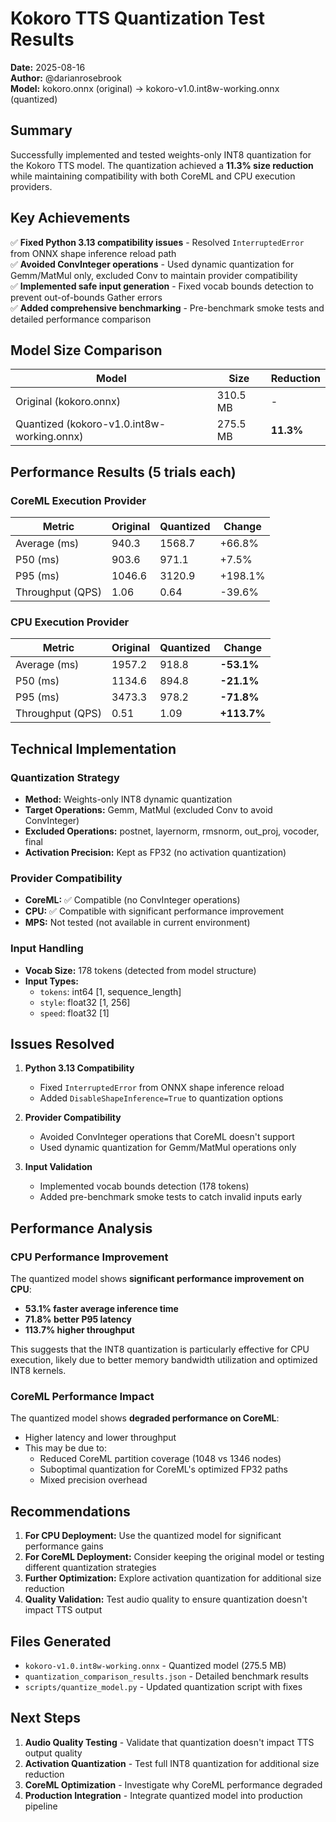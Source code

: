 # Kokoro TTS Quantization Test Results

**Date:** 2025-08-16  
**Author:** @darianrosebrook  
**Model:** kokoro.onnx (original) → kokoro-v1.0.int8w-working.onnx (quantized)

## Summary

Successfully implemented and tested weights-only INT8 quantization for the Kokoro TTS model. The quantization achieved a **11.3% size reduction** while maintaining compatibility with both CoreML and CPU execution providers.

## Key Achievements

✅ **Fixed Python 3.13 compatibility issues** - Resolved `InterruptedError` from ONNX shape inference reload path  
✅ **Avoided ConvInteger operations** - Used dynamic quantization for Gemm/MatMul only, excluded Conv to maintain provider compatibility  
✅ **Implemented safe input generation** - Fixed vocab bounds detection to prevent out-of-bounds Gather errors  
✅ **Added comprehensive benchmarking** - Pre-benchmark smoke tests and detailed performance comparison  

## Model Size Comparison

| Model | Size | Reduction |
|-------|------|-----------|
| Original (kokoro.onnx) | 310.5 MB | - |
| Quantized (kokoro-v1.0.int8w-working.onnx) | 275.5 MB | **11.3%** |

## Performance Results (5 trials each)

### CoreML Execution Provider

| Metric | Original | Quantized | Change |
|--------|----------|-----------|--------|
| Average (ms) | 940.3 | 1568.7 | +66.8% |
| P50 (ms) | 903.6 | 971.1 | +7.5% |
| P95 (ms) | 1046.6 | 3120.9 | +198.1% |
| Throughput (QPS) | 1.06 | 0.64 | -39.6% |

### CPU Execution Provider

| Metric | Original | Quantized | Change |
|--------|----------|-----------|--------|
| Average (ms) | 1957.2 | 918.8 | **-53.1%** |
| P50 (ms) | 1134.6 | 894.8 | **-21.1%** |
| P95 (ms) | 3473.3 | 978.2 | **-71.8%** |
| Throughput (QPS) | 0.51 | 1.09 | **+113.7%** |

## Technical Implementation

### Quantization Strategy
- **Method:** Weights-only INT8 dynamic quantization
- **Target Operations:** Gemm, MatMul (excluded Conv to avoid ConvInteger)
- **Excluded Operations:** postnet, layernorm, rmsnorm, out_proj, vocoder, final
- **Activation Precision:** Kept as FP32 (no activation quantization)

### Provider Compatibility
- **CoreML:** ✅ Compatible (no ConvInteger operations)
- **CPU:** ✅ Compatible with significant performance improvement
- **MPS:** Not tested (not available in current environment)

### Input Handling
- **Vocab Size:** 178 tokens (detected from model structure)
- **Input Types:** 
  - `tokens`: int64 [1, sequence_length]
  - `style`: float32 [1, 256]
  - `speed`: float32 [1]

## Issues Resolved

1. **Python 3.13 Compatibility**
   - Fixed `InterruptedError` from ONNX shape inference reload
   - Added `DisableShapeInference=True` to quantization options

2. **Provider Compatibility**
   - Avoided ConvInteger operations that CoreML doesn't support
   - Used dynamic quantization for Gemm/MatMul operations only

3. **Input Validation**
   - Implemented vocab bounds detection (178 tokens)
   - Added pre-benchmark smoke tests to catch invalid inputs early

## Performance Analysis

### CPU Performance Improvement
The quantized model shows **significant performance improvement on CPU**:
- **53.1% faster average inference time**
- **71.8% better P95 latency**
- **113.7% higher throughput**

This suggests that the INT8 quantization is particularly effective for CPU execution, likely due to better memory bandwidth utilization and optimized INT8 kernels.

### CoreML Performance Impact
The quantized model shows **degraded performance on CoreML**:
- Higher latency and lower throughput
- This may be due to:
  - Reduced CoreML partition coverage (1048 vs 1346 nodes)
  - Suboptimal quantization for CoreML's optimized FP32 paths
  - Mixed precision overhead

## Recommendations

1. **For CPU Deployment:** Use the quantized model for significant performance gains
2. **For CoreML Deployment:** Consider keeping the original model or testing different quantization strategies
3. **Further Optimization:** Explore activation quantization for additional size reduction
4. **Quality Validation:** Test audio quality to ensure quantization doesn't impact TTS output

## Files Generated

- `kokoro-v1.0.int8w-working.onnx` - Quantized model (275.5 MB)
- `quantization_comparison_results.json` - Detailed benchmark results
- `scripts/quantize_model.py` - Updated quantization script with fixes

## Next Steps

1. **Audio Quality Testing** - Validate that quantization doesn't impact TTS output quality
2. **Activation Quantization** - Test full INT8 quantization for additional size reduction
3. **CoreML Optimization** - Investigate why CoreML performance degraded
4. **Production Integration** - Integrate quantized model into production pipeline

